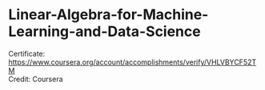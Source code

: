 # Linear-Algebra-for-Machine-Learning-and-Data-Science
Certificate: https://www.coursera.org/account/accomplishments/verify/VHLVBYCF52TM
</br>
Credit: Coursera
